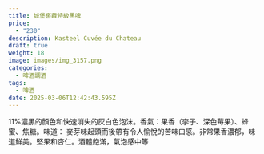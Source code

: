 ```yaml
---
title: 城堡窖藏特級黑啤
price:
  - "230"
description: Kasteel Cuvée du Chateau
draft: true
weight: 18
image: images/img_3157.png
categories:
  - 啤酒調酒
tags:
  - 啤酒
date: 2025-03-06T12:42:43.595Z
---
```

11%濃黑的顏色和快速消失的灰白色泡沫。香氣：果香（李子、深色莓果）、蜂蜜、焦糖。味道： 麥芽味起頭而後帶有令人愉悅的苦味口感。非常果香濃郁，味道鮮美。堅果和杏仁。酒體飽滿，氣泡感中等